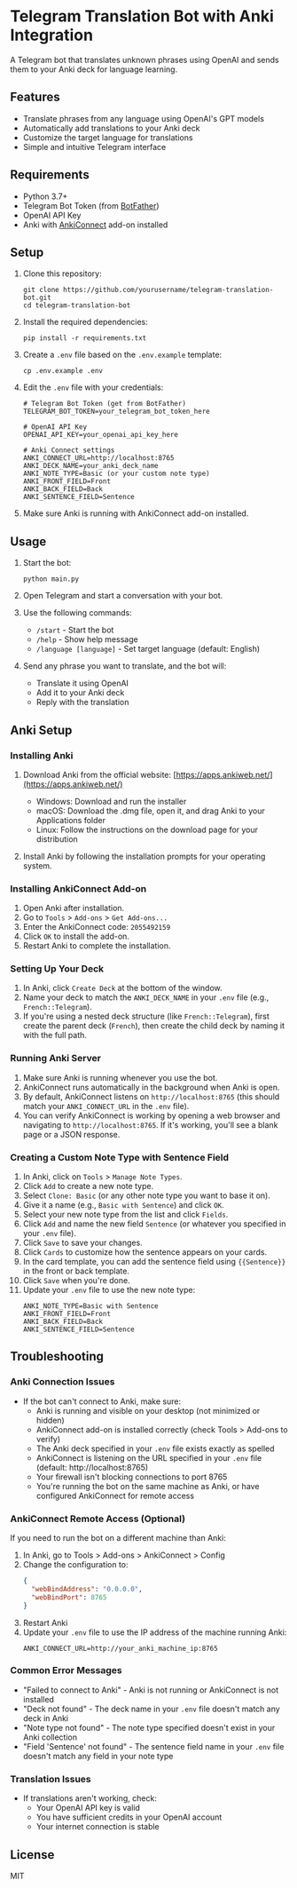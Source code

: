 # Telegram Translation Bot with Anki Integration

A Telegram bot that translates unknown phrases using OpenAI and sends them to your Anki deck for language learning.

## Features

- Translate phrases from any language using OpenAI's GPT models
- Automatically add translations to your Anki deck
- Customize the target language for translations
- Simple and intuitive Telegram interface

## Requirements

- Python 3.7+
- Telegram Bot Token (from [BotFather](https://t.me/botfather))
- OpenAI API Key
- Anki with [AnkiConnect](https://ankiweb.net/shared/info/2055492159) add-on installed

## Setup

1. Clone this repository:
   ```
   git clone https://github.com/yourusername/telegram-translation-bot.git
   cd telegram-translation-bot
   ```

2. Install the required dependencies:
   ```
   pip install -r requirements.txt
   ```

3. Create a `.env` file based on the `.env.example` template:
   ```
   cp .env.example .env
   ```

4. Edit the `.env` file with your credentials:
   ```
   # Telegram Bot Token (get from BotFather)
   TELEGRAM_BOT_TOKEN=your_telegram_bot_token_here

   # OpenAI API Key
   OPENAI_API_KEY=your_openai_api_key_here

   # Anki Connect settings
   ANKI_CONNECT_URL=http://localhost:8765
   ANKI_DECK_NAME=your_anki_deck_name
   ANKI_NOTE_TYPE=Basic (or your custom note type)
   ANKI_FRONT_FIELD=Front
   ANKI_BACK_FIELD=Back
   ANKI_SENTENCE_FIELD=Sentence
   ```

5. Make sure Anki is running with AnkiConnect add-on installed.

## Usage

1. Start the bot:
   ```
   python main.py
   ```

2. Open Telegram and start a conversation with your bot.

3. Use the following commands:
   - `/start` - Start the bot
   - `/help` - Show help message
   - `/language [language]` - Set target language (default: English)

4. Send any phrase you want to translate, and the bot will:
   - Translate it using OpenAI
   - Add it to your Anki deck
   - Reply with the translation

## Anki Setup

### Installing Anki
1. Download Anki from the official website: [https://apps.ankiweb.net/](https://apps.ankiweb.net/)
   - Windows: Download and run the installer
   - macOS: Download the .dmg file, open it, and drag Anki to your Applications folder
   - Linux: Follow the instructions on the download page for your distribution

2. Install Anki by following the installation prompts for your operating system.

### Installing AnkiConnect Add-on
1. Open Anki after installation.
2. Go to `Tools` > `Add-ons` > `Get Add-ons...`
3. Enter the AnkiConnect code: `2055492159`
4. Click `OK` to install the add-on.
5. Restart Anki to complete the installation.

### Setting Up Your Deck
1. In Anki, click `Create Deck` at the bottom of the window.
2. Name your deck to match the `ANKI_DECK_NAME` in your `.env` file (e.g., `French::Telegram`).
3. If you're using a nested deck structure (like `French::Telegram`), first create the parent deck (`French`), then create the child deck by naming it with the full path.

### Running Anki Server
1. Make sure Anki is running whenever you use the bot.
2. AnkiConnect runs automatically in the background when Anki is open.
3. By default, AnkiConnect listens on `http://localhost:8765` (this should match your `ANKI_CONNECT_URL` in the `.env` file).
4. You can verify AnkiConnect is working by opening a web browser and navigating to `http://localhost:8765`. If it's working, you'll see a blank page or a JSON response.

### Creating a Custom Note Type with Sentence Field
1. In Anki, click on `Tools` > `Manage Note Types`.
2. Click `Add` to create a new note type.
3. Select `Clone: Basic` (or any other note type you want to base it on).
4. Give it a name (e.g., `Basic with Sentence`) and click `OK`.
5. Select your new note type from the list and click `Fields`.
6. Click `Add` and name the new field `Sentence` (or whatever you specified in your `.env` file).
7. Click `Save` to save your changes.
8. Click `Cards` to customize how the sentence appears on your cards.
9. In the card template, you can add the sentence field using `{{Sentence}}` in the front or back template.
10. Click `Save` when you're done.
11. Update your `.env` file to use the new note type:
    ```
    ANKI_NOTE_TYPE=Basic with Sentence
    ANKI_FRONT_FIELD=Front
    ANKI_BACK_FIELD=Back
    ANKI_SENTENCE_FIELD=Sentence
    ```

## Troubleshooting

### Anki Connection Issues
- If the bot can't connect to Anki, make sure:
  - Anki is running and visible on your desktop (not minimized or hidden)
  - AnkiConnect add-on is installed correctly (check Tools > Add-ons to verify)
  - The Anki deck specified in your `.env` file exists exactly as spelled
  - AnkiConnect is listening on the URL specified in your `.env` file (default: http://localhost:8765)
  - Your firewall isn't blocking connections to port 8765
  - You're running the bot on the same machine as Anki, or have configured AnkiConnect for remote access

### AnkiConnect Remote Access (Optional)
If you need to run the bot on a different machine than Anki:
1. In Anki, go to Tools > Add-ons > AnkiConnect > Config
2. Change the configuration to:
   ```json
   {
     "webBindAddress": "0.0.0.0",
     "webBindPort": 8765
   }
   ```
3. Restart Anki
4. Update your `.env` file to use the IP address of the machine running Anki:
   ```
   ANKI_CONNECT_URL=http://your_anki_machine_ip:8765
   ```

### Common Error Messages
- "Failed to connect to Anki" - Anki is not running or AnkiConnect is not installed
- "Deck not found" - The deck name in your `.env` file doesn't match any deck in Anki
- "Note type not found" - The note type specified doesn't exist in your Anki collection
- "Field 'Sentence' not found" - The sentence field name in your `.env` file doesn't match any field in your note type

### Translation Issues
- If translations aren't working, check:
  - Your OpenAI API key is valid
  - You have sufficient credits in your OpenAI account
  - Your internet connection is stable

## License

MIT
